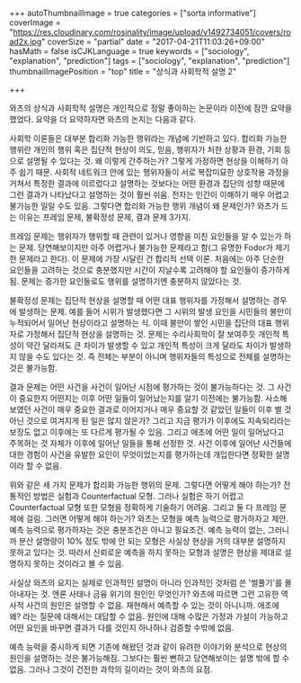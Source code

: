 +++
autoThumbnailImage = true
categories = ["sorta informative"]
coverImage = "https://res.cloudinary.com/rosinality/image/upload/v1492734051/covers/road2x.jpg"
coverSize = "partial"
date = "2017-04-21T11:03:26+09:00"
hasMath = false
isCJKLanguage = true
keywords = ["sociology", "explanation", "prediction"]
tags = ["sociology", "explanation", "prediction"]
thumbnailImagePosition = "top"
title = "상식과 사회학적 설명 2"

+++

와츠의 상식과 사회학적 설명은 개인적으로 정말 좋아하는 논문이라 이전에 잠깐 요약을 했었다. 요약을 더 요약하자면 와츠의 논지는 다음과 같다.

사회학 이론들은 대부분 합리화 가능한 행위라는 개념에 기반하고 있다. 합리화 가능한 행위란 개인의 행위 혹은 집단적 현상이 의도, 믿음, 행위자가 처한 상황과 환경, 기회 등으로 설명될 수 있다는 것. 왜 이렇게 간주하는가? 그렇게 가정하면 현상을 이해하기 아주 쉽기 때문. 사회적 네트워크 안에 있는 행위자들이 서로 복잡미묘한 상호작용 과정을 거쳐서 특정한 결과에 이르렀다고 설명하는 것보다는 어떤 환경과 집단의 성향 때문에 그런 결과가 나타났다고 설명하는 것이 훨씬 쉬움. 전자는 인간이 이해하기 매우 어렵고 불가능한 일일 수도 있음. 그렇다면 합리화 가능한 행위 개념이 왜 문제인가? 와츠가 드는 이유는 프레임 문제, 불확정성 문제, 결과 문제 3가지.

프레임 문제는 행위자가 행위할 때 관련이 있거나 영향을 미친 요인들을 알 수 있는가 하는 문제. 당연해보이지만 아주 어렵거나 불가능한 문제라고 함(그 유명한 Fodor가 제기한 문제라고 한다). 이 문제에 가장 시달린 건 합리적 선택 이론. 처음에는 아주 단순한 요인들을 고려하는 것으로 충분했지만 시간이 지날수록 고려해야 할 요인들이 증가하게 됨. 문제는 증가한 요인들로도 행위를 설명하기엔 충분하지 않았다는 것.

불확정성 문제는 집단적 현상을 설명할 때 어떤 대표 행위자를 가정해서 설명하는 경우에 발생하는 문제. 예를 들어 시위가 발생했다면 그 시위의 발생 요인을 시민들의 불만이 누적되어서 일어난 현상이라고 설명하는 식. 이때 불만이 쌓인 시민을 집단의 대표 행위자로 가정해서 집단적 현상을 설명하는 것. 문제는 수리사회학이 잘 보여주듯 개인적 특성이 약간 달라져도 큰 차이가 발생할 수 있고 개인적 특성이 크게 달라도 차이가 발생하지 않을 수도 있다는 것. 즉 전체는 부분이 아니며 행위자들의 특성으로 전체를 설명하는 것은 불가능함.

결과 문제는 어떤 사건을 사건이 일어난 시점에 평가하는 것이 불가능하다는 것. 그 사건이 중요한지 어떤지는 이후 어떤 일들이 일어났는지를 알기 이전에는 불가능함. 사소해보였던 사건이 매우 중요한 결과로 이어지거나 매우 중요할 것 같았던 일들이 이후 별 것 아닌 것으로 여겨지게 된 일은 많지 않은가? 그리고 지금 평가가 이후에도 지속되리라는 보장도 없고 이후에는 또 다르게 평가될 수 있음. 그리고 애초에 어떤 일이 일어났다고 주목하는 것 자체가 이후에 일어난 일들을 통해 선정한 것. 사건 이후에 일어난 사건들에 대한 경험이 사건을 유발한 요인이 무엇이었는지를 평가하는데 개입한다면 정확한 설명이라 할 수 없음.

위와 같은 세 가지 문제가 합리화 가능한 행위의 문제. 그렇다면 어떻게 해야 하는가? 전통적인 방법은 실험과 Counterfactual 모형. 그러나 실험은 하기 어렵고 Counterfactual 모형 또한 모형을 정확하게 기술하기 어려움. 그리고 둘 다 프레임 문제에 걸림.
그러면 어떻게 해야 하는가? 와츠는 모형을 예측 능력으로 평가하자고 제안. 예측 능력으로 평가하자는 것은 충분조건은 아니고 필요조건. 예측 능력이 없는, 그러니까 분산 설명량이 10% 정도 밖에 안 되는 모형은 사실상 현상을 거의 대부분 설명하지 못하고 있다는 것. 따라서 신뢰로운 예측을 하지 못하는 모형과 설명은 현상을 제대로 설명하지 못하는 것이라고 볼 수 있음.

사실상 와츠의 요지는 실제로 인과적인 설명이 아니라 인과적인 것처럼 쓴 '썰풀기'를 몰아내자는 것. 엔론 사태나 금융 위기의 원인인 무엇인가? 와츠에 따르면 그런 고유한 역사적 사건의 원인은 설명할 수 없음. 재현해서 예측할 수 있는 것이 아니니까. 애초에 왜? 라는 질문에 대해서는 대답할 수 없음. 원인에 대해 수많은 가정과 가설이 가능하고 어떤 요인을 바꾸면 결과가 다를 것인지 하나하나 검증할 수밖에 없음.

예측 능력을 중시하게 되면 기존에 해왔던 것과 같이 유려한 이야기와 분석으로 현상의 원인을 설명하는 것은 불가능해짐. 그보다는 훨씬 뻔하고 당연해보이는 설명 밖에 할 수 없음. 그러나 그것이 건전한 과학의 길이라는 것이 와츠의 요점.